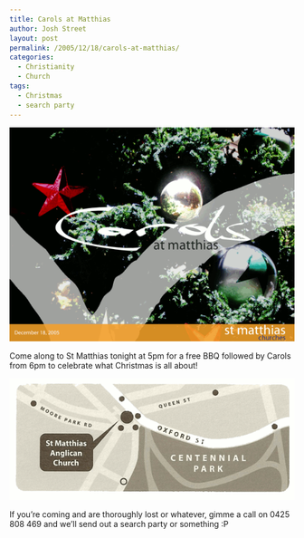 ```yaml
---
title: Carols at Matthias
author: Josh Street
layout: post
permalink: /2005/12/18/carols-at-matthias/
categories:
  - Christianity
  - Church
tags:
  - Christmas
  - search party
---
```

![Matthias carols title graphic][1]

Come along to St Matthias tonight at 5pm for a free BBQ followed by Carols from 6pm to celebrate what Christmas is all about!

![Map: How to get there][2]

If you&#8217;re coming and are thoroughly lost or whatever, gimme a call on 0425 808 469 and we&#8217;ll send out a search party or something :P

 [1]: /blog/wp-content/2005/12/titleindx.png
 [2]: /blog/wp-content/2005/12/map.png